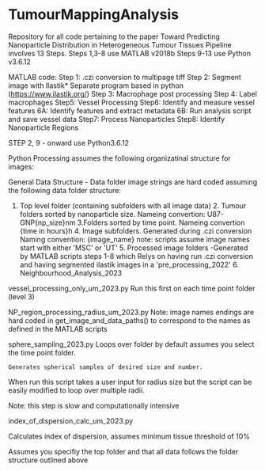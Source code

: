 # TumourMappingAnalysis
Repository for all code pertaining to the paper Toward Predicting Nanoparticle Distribution in Heterogeneous Tumour Tissues
Pipeline involves 13 Steps. Steps 1,3-8 use MATLAB v2018b Steps 9-13 use Python v3.6.12


MATLAB code: 
Step 1: .czi conversion to multipage tiff
Step 2: Segment image with Ilastik* Separate program based in python (https://www.ilastik.org/)
Step 3: Macrophage post processing
Step 4: Label macrophages
Step5: Vessel Processing
Step6: Identify and measure vessel features
 	6A: Identify features and extract metadata
     6B: Run analysis script and save vessel data
Step7: Process Nanoparticles
Step8: Identify Nanoparticle Regions



STEP 2, 9 - onward use Python3.6.12

Python Processing assumes the following organizatinal structure for images:

General Data Structure - Data folder image strings are hard coded assuming the 
following data folder structure:

1. Top level folder (containing subfolders with all image data)
    2. Tumour folders sorted by nanoparticle size. 
        Nameing convertion: U87-GNP{np_size}nm
        3.Folders sorted by time point.
            Nameing convertion {time in hours}h
            4. Image subfolders. Generated during .czi conversion
                Naming convention: {image_name}
                note: scripts assume image names start with either 'MSC' or 'UT'
                5. Processed image folders
                    -Generated by MATLAB scripts steps 1-8
                    which Relys on having run .czi conversion and having 
                    segmented ilastik images in a 'pre_processing_2022'
                6. Neighbourhood_Analysis_2023
                    



vessel_processing_only_um_2023.py
Run this first on each time point folder (level 3)

NP_region_processing_radius_um_2023.py 
    Note:  image names endings are hard coded in get_image_and_data_paths() to 
            correspond to the names as defined in the MATLAB scripts


sphere_sampling_2023.py 
    Loops over folder by default assumes you select the time point folder. 
    
    Generates spherical samples of desired size and number. 
   
   When run this script takes a user input for radius size but the script can be 
    easily modified to loop over multiple radii. 
   
   Note: this step is slow and computationally intensive


index_of_dispersion_calc_um_2023.py 

 Calculates index of dispersion, assumes minimum tissue threshold of 10% 

 Assumes you specifiy the top folder and that all data follows the folder structure
outlined above


